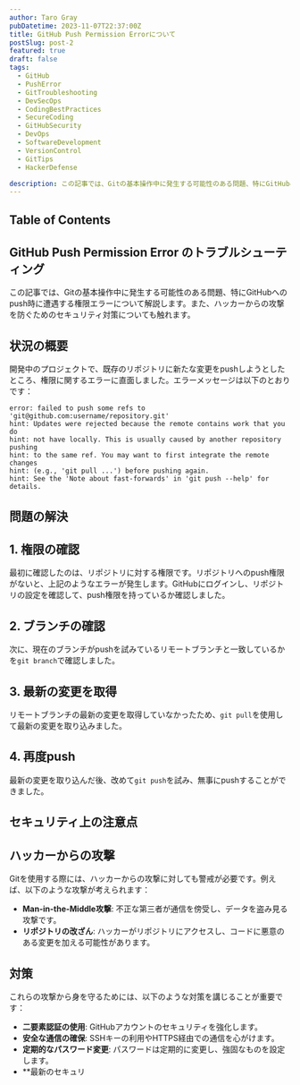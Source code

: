 ```yaml
---
author: Taro Gray
pubDatetime: 2023-11-07T22:37:00Z
title: GitHub Push Permission Errorについて
postSlug: post-2
featured: true
draft: false
tags:
  - GitHub
  - PushError
  - GitTroubleshooting
  - DevSecOps
  - CodingBestPractices
  - SecureCoding
  - GitHubSecurity
  - DevOps
  - SoftwareDevelopment
  - VersionControl
  - GitTips
  - HackerDefense

description: この記事では、Gitの基本操作中に発生する可能性のある問題、特にGitHubへのpush時に遭遇する権限エラーについて解説します。また、ハッカーからの攻撃を防ぐためのセキュリティ対策についても触れます。
---
```


## Table of Contents

## GitHub Push Permission Error のトラブルシューティング

この記事では、Gitの基本操作中に発生する可能性のある問題、特にGitHubへのpush時に遭遇する権限エラーについて解説します。また、ハッカーからの攻撃を防ぐためのセキュリティ対策についても触れます。

## 状況の概要

開発中のプロジェクトで、既存のリポジトリに新たな変更をpushしようとしたところ、権限に関するエラーに直面しました。エラーメッセージは以下のとおりです：

```
error: failed to push some refs to 'git@github.com:username/repository.git'
hint: Updates were rejected because the remote contains work that you do
hint: not have locally. This is usually caused by another repository pushing
hint: to the same ref. You may want to first integrate the remote changes
hint: (e.g., 'git pull ...') before pushing again.
hint: See the 'Note about fast-forwards' in 'git push --help' for details.
```

## 問題の解決

## 1. 権限の確認

最初に確認したのは、リポジトリに対する権限です。リポジトリへのpush権限がないと、上記のようなエラーが発生します。GitHubにログインし、リポジトリの設定を確認して、push権限を持っているか確認しました。

## 2. ブランチの確認

次に、現在のブランチがpushを試みているリモートブランチと一致しているかを`git branch`で確認しました。

## 3. 最新の変更を取得

リモートブランチの最新の変更を取得していなかったため、`git pull`を使用して最新の変更を取り込みました。

## 4. 再度push

最新の変更を取り込んだ後、改めて`git push`を試み、無事にpushすることができました。

## セキュリティ上の注意点

## ハッカーからの攻撃

Gitを使用する際には、ハッカーからの攻撃に対しても警戒が必要です。例えば、以下のような攻撃が考えられます：

- **Man-in-the-Middle攻撃**: 不正な第三者が通信を傍受し、データを盗み見る攻撃です。
- **リポジトリの改ざん**: ハッカーがリポジトリにアクセスし、コードに悪意のある変更を加える可能性があります。

## 対策

これらの攻撃から身を守るためには、以下のような対策を講じることが重要です：

- **二要素認証の使用**: GitHubアカウントのセキュリティを強化します。
- **安全な通信の確保**: SSHキーの利用やHTTPS経由での通信を心がけます。
- **定期的なパスワード変更**: パスワードは定期的に変更し、強固なものを設定します。
- \*\*最新のセキュリ
